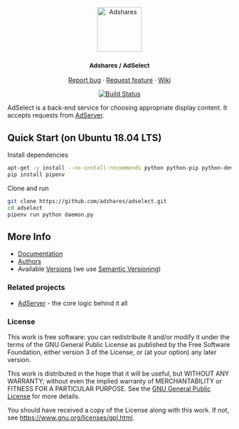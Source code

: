 <p align="center">
    <a href="https://adshares.net/" title="Adshares sp. z o.o." target="_blank">
        <img src="https://adshares.net/logos/ads.svg" alt="Adshares" width="100" height="100">
    </a>
</p>
<h3 align="center"><small>Adshares / AdSelect</small></h3>
<p align="center">
    <a href="https://github.com/adshares/adselect/issues/new?template=bug_report.md&labels=Bug">Report bug</a>
    ·
    <a href="https://github.com/adshares/adselect/issues/new?template=feature_request.md&labels=New%20Feature">Request feature</a>
    ·
    <a href="https://github.com/adshares/adselect/wiki">Wiki</a>
</p>
<p align="center">
    <a href="https://travis-ci.org/adshares/adselect" title="master" target="_blank">
        <img src="https://travis-ci.org/adshares/adselect.svg?branch=master" alt="Build Status">
    </a>
</p>

AdSelect is a back-end service for choosing appropriate display content.
It accepts requests from [AdServer](https://github.com/adshares/adserver).

## Quick Start (on Ubuntu 18.04 LTS)

Install dependencies
```bash
apt-get -y install --no-install-recommends python python-pip python-dev gcc
pip install pipenv
```

Clone and run
```bash
git clone https://github.com/adshares/adselect.git
cd adselect
pipenv run python daemon.py
```

## More Info

- [Documentation](https://adshares-adselect.readthedocs.io)
- [Authors](https://github.com/adshares/adselect/contributors)
- Available [Versions](https://github.com/adshares/adselect/tags) (we use [Semantic Versioning](http://semver.org/))

### Related projects

- [AdServer](https://github.com/adshares/adserver) - the core logic behind it all

### License

This work is free software: you can redistribute it and/or modify
it under the terms of the GNU General Public License as published by
the Free Software Foundation, either version 3 of the License, or
(at your option) any later version.

This work is distributed in the hope that it will be useful,
but WITHOUT ANY WARRANTY; without even the implied warranty of
MERCHANTABILITY or FITNESS FOR A PARTICULAR PURPOSE. See the
[GNU General Public License](LICENSE) for more details.

You should have received a copy of the License along with this work.
If not, see <https://www.gnu.org/licenses/gpl.html>.
